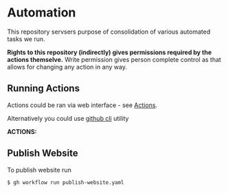 # Automation

This repository servsers purpose of consolidation of various automated tasks we run.

__Rights to this repository (indirectly) gives permissions required by the actions themselve.__
Write permission gives person complete control as that allows for changing any action
in any way.

## Running Actions

Actions could be ran via web interface - see [Actions](actions).

Alternatively you could use [github cli](https://cli.github.com/) utility

__ACTIONS:__

## Publish Website

To publish website run

```
$ gh workflow run publish-website.yaml
```
